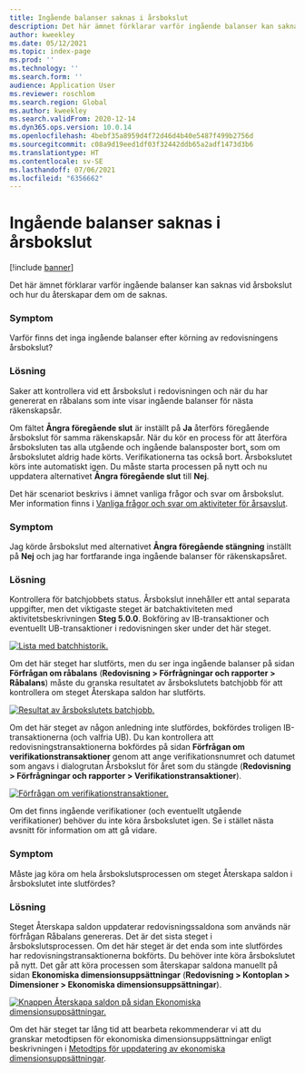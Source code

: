 ```yaml
---
title: Ingående balanser saknas i årsbokslut
description: Det här ämnet förklarar varför ingående balanser kan saknas vid årsbokslut och hur du återskapar dem om de saknas.
author: kweekley
ms.date: 05/12/2021
ms.topic: index-page
ms.prod: ''
ms.technology: ''
ms.search.form: ''
audience: Application User
ms.reviewer: roschlom
ms.search.region: Global
ms.author: kweekley
ms.search.validFrom: 2020-12-14
ms.dyn365.ops.version: 10.0.14
ms.openlocfilehash: 4bebf35a8959d4f72d46d4b40e5487f499b2756d
ms.sourcegitcommit: c08a9d19eed1df03f32442ddb65a2adf1473d3b6
ms.translationtype: HT
ms.contentlocale: sv-SE
ms.lasthandoff: 07/06/2021
ms.locfileid: "6356662"
---
```

# <a name="year-end-close-missing-opening-balances"></a>Ingående balanser saknas i årsbokslut

[!include [banner](../includes/banner.md)]

Det här ämnet förklarar varför ingående balanser kan saknas vid årsbokslut och hur du återskapar dem om de saknas.

### <a name="symptom"></a>Symptom

Varför finns det inga ingående balanser efter körning av redovisningens årsbokslut? 

### <a name="resolution"></a>Lösning

Saker att kontrollera vid ett årsbokslut i redovisningen och när du har genererat en råbalans som inte visar ingående balanser för nästa räkenskapsår.

Om fältet **Ångra föregående slut** är inställt på **Ja** återförs föregående årsbokslut för samma räkenskapsår. När du kör en process för att återföra årsboksluten tas alla utgående och ingående balansposter bort, som om årsbokslutet aldrig hade körts. Verifikationerna tas också bort. Årsbokslutet körs inte automatiskt igen. Du måste starta processen på nytt och nu uppdatera alternativet **Ångra föregående slut** till **Nej**.

Det här scenariot beskrivs i ämnet vanliga frågor och svar om årsbokslut. Mer information finns i [Vanliga frågor och svar om aktiviteter för årsavslut](faq-year-end-activities.md).

### <a name="symptom"></a>Symptom

Jag körde årsbokslut med alternativet **Ångra föregående stängning** inställt på **Nej** och jag har fortfarande inga ingående balanser för räkenskapsåret.

### <a name="resolution"></a>Lösning

Kontrollera för batchjobbets status. Årsbokslut innehåller ett antal separata uppgifter, men det viktigaste steget är batchaktiviteten med aktivitetsbeskrivningen **Steg 5.0.0**. Bokföring av IB-transaktioner och eventuellt UB-transaktioner i redovisningen sker under det här steget. 

[![Lista med batchhistorik.](./media/yec-mssng-open-blnces-01.png)](./media/yec-mssng-open-blnces-01.png)

Om det här steget har slutförts, men du ser inga ingående balanser på sidan **Förfrågan om råbalans** (**Redovisning > Förfrågningar och rapporter > Råbalans**) måste du granska resultatet av årsbokslutets batchjobb för att kontrollera om steget Återskapa saldon har slutförts.

[![Resultat av årsbokslutets batchjobb.](./media/yec-mssng-open-blnces-02.png)](./media/yec-mssng-open-blnces-02.png)

Om det här steget av någon anledning inte slutfördes, bokfördes troligen IB-transaktionerna (och valfria UB). Du kan kontrollera att redovisningstransaktionerna bokfördes på sidan **Förfrågan om verifikationstransaktioner** genom att ange verifikationsnumret och datumet som angavs i dialogrutan Årsbokslut för året som du stängde (**Redovisning > Förfrågningar och rapporter > Verifikationstransaktioner**).

[![Förfrågan om verifikationstransaktioner.](./media/yec-mssng-open-blnces-03.png)](./media/yec-mssng-open-blnces-03.png)

Om det finns ingående verifikationer (och eventuellt utgående verifikationer) behöver du inte köra årsbokslutet igen. Se i stället nästa avsnitt för information om att gå vidare.

### <a name="symptom"></a>Symptom

Måste jag köra om hela årsbokslutsprocessen om steget Återskapa saldon i årsbokslutet inte slutfördes?

### <a name="resolution"></a>Lösning

Steget Återskapa saldon uppdaterar redovisningssaldona som används när förfrågan Råbalans genereras.  Det är det sista steget i årsbokslutsprocessen.  Om det här steget är det enda som inte slutfördes har redovisningstransaktionerna bokförts.  Du behöver inte köra årsbokslutet på nytt. Det går att köra processen som återskapar saldona manuellt på sidan **Ekonomiska dimensionsuppsättningar** (**Redovisning > Kontoplan > Dimensioner > Ekonomiska dimensionsuppsättningar**).

[![Knappen Återskapa saldon på sidan Ekonomiska dimensionsuppsättningar.](./media/yec-mssng-open-blnces-04.png)](./media/yec-mssng-open-blnces-04.png)

Om det här steget tar lång tid att bearbeta rekommenderar vi att du granskar metodtipsen för ekonomiska dimensionsuppsättningar enligt beskrivningen i [Metodtips för uppdatering av ekonomiska dimensionsuppsättningar](https://community.dynamics.com/365/financeandoperations/b/dynamics-365-finance-blog/posts/best-practices-for-updating-financial-dimension-set-dimension-sets). 

